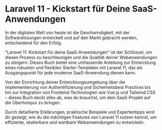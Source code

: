 # Laravel 11 - Kickstart für Deine SaaS-Anwendungen

In der digitalen Welt von heute ist die Geschwindigkeit, mit der Softwarelösungen entwickelt und auf den Markt gebracht werden, entscheidend für den Erfolg.

"Laravel 11: Kickstart für deine SaaS-Anwendungen" ist der Schlüssel, um diesen Prozess zu beschleunigen und die Qualität deiner Webanwendungen zu steigern. Dieses Buch bietet eine umfassende Anleitung zur Entwicklung eines robusten und flexiblen Starter-Templates mit Laravel 11, das als Ausgangspunkt für jede moderne SaaS-Anwendung dienen kann.

Von der Einrichtung deiner Entwicklungsumgebung über die Implementierung von Authentifizierung und Sicherheitsbest Practices bis hin zur Integration von Frontend-Technologien wie Vue.js und Tailwind CSS – dieses Buch deckt alles ab, was du brauchst, um dein SaaS-Projekt auf die Überholspur zu bringen.

Durch detaillierte Erklärungen, praktische Beispiele und Expertentipps wird dir gezeigt, wie du die mächtigen Features von Laravel 11 nutzen kannst, um effiziente, skalierbare und wartbare Webanwendungen zu entwickeln.
